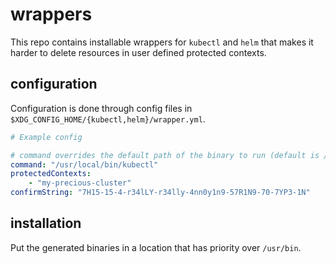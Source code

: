 # wrappers

This repo contains installable wrappers for `kubectl` and `helm` that makes it harder to delete resources in user defined protected contexts.

## configuration

Configuration is done through config files in `$XDG_CONFIG_HOME/{kubectl,helm}/wrapper.yml`.

```yaml
# Example config

# command overrides the default path of the binary to run (default is /usr/bin/{kubectl,helm})
command: "/usr/local/bin/kubectl"
protectedContexts:
    - "my-precious-cluster"
confirmString: "7H15-15-4-r34lLY-r34lly-4nn0y1n9-57R1N9-70-7YP3-1N"
```

## installation

Put the generated binaries in a location that has priority over `/usr/bin`. 
